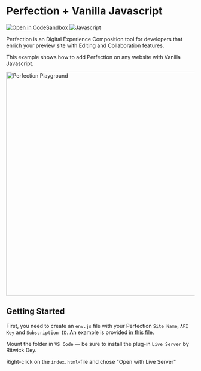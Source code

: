 # Perfection + Vanilla Javascript

<p>
<a href="https://githubbox.com/perfectiondotdev/perfection/tree/main/examples/javascript" target="_blank">
    <img src="https://img.shields.io/badge/open%20in%20codesandbox-message?style=flat&logo=codesandbox&color=333&logoColor=fff" alt="Open in CodeSandbox" />
  </a>
    <img src="https://img.shields.io/badge/javascript-message?style=flat&logo=javascript&color=f7df1f&logoColor=333" alt="Javascript" />
</p>

Perfection is an Digital Experience Composition tool for developers that enrich your preview site with Editing and Collaboration features.

This example shows how to add Perfection on any website with Vanilla Javascript.

<img src="https://raw.githubusercontent.com/perfectiondotdev/perfection/main/assets/images/laptop.png" width="600" alt="Perfection Playground" />

## Getting Started

First, you need to create an `env.js` file with your Perfection `Site Name`, `API Key` and `Subscription ID`. An example is provided [in this file](env.js.example).

Mount the folder in `VS Code` — be sure to install the plug-in `Live Server` by Ritwick Dey.

Right-click on the `index.html`-file and chose "Open with Live Server"
